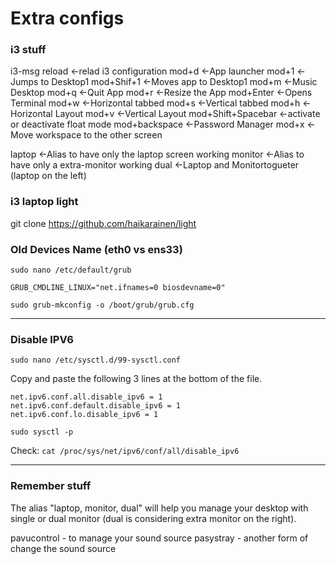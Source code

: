 # Extra configs

### i3 stuff
i3-msg reload <-relad i3 configuration
mod+d <-App launcher
mod+1 <-Jumps to Desktop1
mod+Shif+1 <-Moves app to Desktop1
mod+m <-Music Desktop
mod+q <-Quit App
mod+r <-Resize the App
mod+Enter <-Opens Terminal
mod+w <-Horizontal tabbed
mod+s <-Vertical tabbed
mod+h <-Horizontal Layout
mod+v <-Vertical Layout
mod+Shift+Spacebar <-activate or deactivate float mode
mod+backspace <-Password Manager
mod+x <-Move workspace to the other screen

laptop <-Alias to have only the laptop screen working
monitor <-Alias to have only a extra-monitor working
dual <-Laptop and Monitortogueter (laptop on the left)

### i3 laptop light
git clone https://github.com/haikarainen/light


### Old Devices Name (eth0 vs ens33)

`sudo nano /etc/default/grub`

`GRUB_CMDLINE_LINUX="net.ifnames=0 biosdevname=0"`

`sudo grub-mkconfig -o /boot/grub/grub.cfg`

---
### Disable IPV6

`sudo nano /etc/sysctl.d/99-sysctl.conf`  

Copy and paste the following 3 lines at the bottom of the file.

```
net.ipv6.conf.all.disable_ipv6 = 1
net.ipv6.conf.default.disable_ipv6 = 1
net.ipv6.conf.lo.disable_ipv6 = 1
```

`sudo sysctl -p`

Check:  `cat /proc/sys/net/ipv6/conf/all/disable_ipv6`

---
### Remember stuff
The alias "laptop, monitor, dual" will help you manage your desktop with single or dual monitor (dual is considering extra monitor on the right).

pavucontrol - to manage your sound source
pasystray - another form of change the sound source


